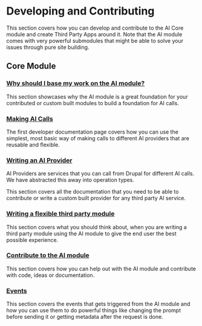 # Developing and Contributing

This section covers how you can develop and contribute to the AI Core module and create Third Party Apps around it. Note that the AI module comes with very powerful submodules that might be able to solve your issues through pure site building.

## Core Module

### [Why should I base my work on the AI module?](why_ai.md)

This section showcases why the AI module is a great foundation for your contributed or custom built modules to build a foundation for AI calls.

### [Making AI Calls](base_calls.md)

The first developer documentation page covers how you can use the simplest, most basic way of making calls to different AI providers that are reusable and flexible.

### [Writing an AI Provider](writing_an_ai_provider.md)

AI Providers are services that you can call from Drupal for different AI calls. We have abstracted this away into operation types.

This section covers all the documentation that you need to be able to contribute or write a custom built provider for any third party AI service.

### [Writing a flexible third party module](develop_third_party_module.md)

This section covers what you should think about, when you are writing a third party module using the AI module to give the end user the best possible experience.

### [Contribute to the AI module](../contribute/index.md)

This section covers how you can help out with the AI module and contribute with code, ideas or documentation.

### [Events](events.md)

This section covers the events that gets triggered from the AI module and how you can use them to do powerful things like changing the prompt before sending it or getting metadata after the request is done.
